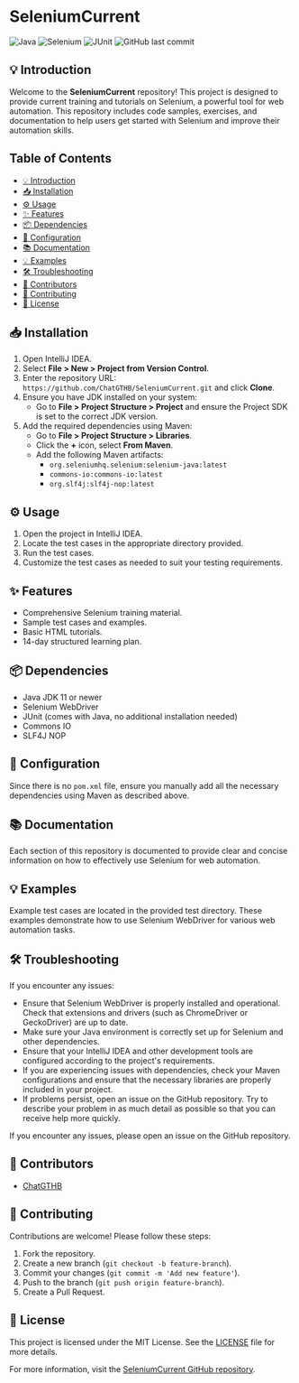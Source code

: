# SeleniumCurrent

![Java](https://img.shields.io/badge/Java-ED8B00?style=for-the-badge&logo=java&logoColor=white)
![Selenium](https://img.shields.io/badge/Selenium-43B02A?style=for-the-badge&logo=selenium&logoColor=white)
![JUnit](https://img.shields.io/badge/JUnit-25A162?style=for-the-badge&logo=junit5&logoColor=white)
![GitHub last commit](https://img.shields.io/github/last-commit/ChatGTHB/JavaPatikaProjects?style=for-the-badge)

## 💡 Introduction
Welcome to the **SeleniumCurrent** repository! This project is designed to provide current training and tutorials on Selenium, a powerful tool for web automation. This repository includes code samples, exercises, and documentation to help users get started with Selenium and improve their automation skills.

## Table of Contents
- [💡 Introduction](#💡-introduction)
- [📥 Installation](#📥-installation)
- [⚙️ Usage](#⚙️-usage)
- [✨ Features](#✨-features)
- [📦 Dependencies](#📦-dependencies)
- [🔧 Configuration](#🔧-configuration)
- [📚 Documentation](#📚-documentation)
- [💡 Examples](#💡-examples)
- [🛠️ Troubleshooting](#🛠️-troubleshooting)
- [👥 Contributors](#👥-contributors)
- [🤝 Contributing](#🤝-contributing)
- [📜 License](#📜-license)

## 📥 Installation
1. Open IntelliJ IDEA.
2. Select **File > New > Project from Version Control**.
3. Enter the repository URL: `https://github.com/ChatGTHB/SeleniumCurrent.git` and click **Clone**.
4. Ensure you have JDK installed on your system:
    - Go to **File > Project Structure > Project** and ensure the Project SDK is set to the correct JDK version.
5. Add the required dependencies using Maven:
    - Go to **File > Project Structure > Libraries**.
    - Click the **+** icon, select **From Maven**.
    - Add the following Maven artifacts:
        - `org.seleniumhq.selenium:selenium-java:latest`
        - `commons-io:commons-io:latest`
        - `org.slf4j:slf4j-nop:latest`

## ⚙️ Usage
1. Open the project in IntelliJ IDEA.
2. Locate the test cases in the appropriate directory provided.
3. Run the test cases.
4. Customize the test cases as needed to suit your testing requirements.

## ✨ Features
- Comprehensive Selenium training material.
- Sample test cases and examples.
- Basic HTML tutorials.
- 14-day structured learning plan.

## 📦 Dependencies
- Java JDK 11 or newer
- Selenium WebDriver
- JUnit (comes with Java, no additional installation needed)
- Commons IO
- SLF4J NOP

## 🔧 Configuration
Since there is no `pom.xml` file, ensure you manually add all the necessary dependencies using Maven as described above.

## 📚 Documentation
Each section of this repository is documented to provide clear and concise information on how to effectively use Selenium for web automation.

## 💡 Examples
Example test cases are located in the provided test directory. These examples demonstrate how to use Selenium WebDriver for various web automation tasks.

## 🛠️ Troubleshooting
If you encounter any issues:

- Ensure that Selenium WebDriver is properly installed and operational. Check that extensions and drivers (such as ChromeDriver or GeckoDriver) are up to date.
- Make sure your Java environment is correctly set up for Selenium and other dependencies.
- Ensure that your IntelliJ IDEA and other development tools are configured according to the project's requirements.
- If you are experiencing issues with dependencies, check your Maven configurations and ensure that the necessary libraries are properly included in your project.
- If problems persist, open an issue on the GitHub repository. Try to describe your problem in as much detail as possible so that you can receive help more quickly.

If you encounter any issues, please open an issue on the GitHub repository.

## 👥 Contributors
- [ChatGTHB](https://github.com/ChatGTHB)

## 🤝 Contributing
Contributions are welcome! Please follow these steps:
1. Fork the repository.
2. Create a new branch (`git checkout -b feature-branch`).
3. Commit your changes (`git commit -m 'Add new feature'`).
4. Push to the branch (`git push origin feature-branch`).
5. Create a Pull Request.

## 📜 License
This project is licensed under the MIT License. See the [LICENSE](LICENSE) file for more details.

For more information, visit the [SeleniumCurrent GitHub repository](https://github.com/ChatGTHB/SeleniumCurrent).
